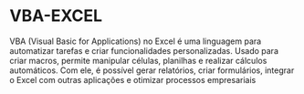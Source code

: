 # VBA-EXCEL
VBA (Visual Basic for Applications) no Excel é uma linguagem para automatizar tarefas e criar funcionalidades personalizadas. Usado para criar macros, permite manipular células, planilhas e realizar cálculos automáticos. Com ele, é possível gerar relatórios, criar formulários, integrar o Excel com outras aplicações e otimizar processos empresariais
